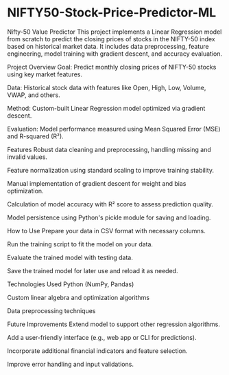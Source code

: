 # NIFTY50-Stock-Price-Predictor-ML
Nifty-50 Value Predictor
This project implements a Linear Regression model from scratch to predict the closing prices of stocks in the NIFTY-50 index based on historical market data. It includes data preprocessing, feature engineering, model training with gradient descent, and accuracy evaluation.

Project Overview
Goal: Predict monthly closing prices of NIFTY-50 stocks using key market features.

Data: Historical stock data with features like Open, High, Low, Volume, VWAP, and others.

Method: Custom-built Linear Regression model optimized via gradient descent.

Evaluation: Model performance measured using Mean Squared Error (MSE) and R-squared (R²).

Features
Robust data cleaning and preprocessing, handling missing and invalid values.

Feature normalization using standard scaling to improve training stability.

Manual implementation of gradient descent for weight and bias optimization.

Calculation of model accuracy with R² score to assess prediction quality.

Model persistence using Python's pickle module for saving and loading.

How to Use
Prepare your data in CSV format with necessary columns.

Run the training script to fit the model on your data.

Evaluate the trained model with testing data.

Save the trained model for later use and reload it as needed.

Technologies Used
Python (NumPy, Pandas)

Custom linear algebra and optimization algorithms

Data preprocessing techniques

Future Improvements
Extend model to support other regression algorithms.

Add a user-friendly interface (e.g., web app or CLI for predictions).

Incorporate additional financial indicators and feature selection.

Improve error handling and input validations.

